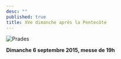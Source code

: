 ```yaml
---
desc: ""
published: true
title: XVe dimanche après la Pentecôte
---
```



![Prades]({{site.baseurl}}/images/Prades)



**Dimanche 6 septembre 2015, messe de 19h**
